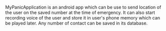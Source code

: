  MyPanicApplication is an android app which can be use to send location of the user on the saved number at the time of emergency.
It can also start recording voice of the user and store it in user's phone memory  which can be played later.
Any number of contact can be saved in its database.
